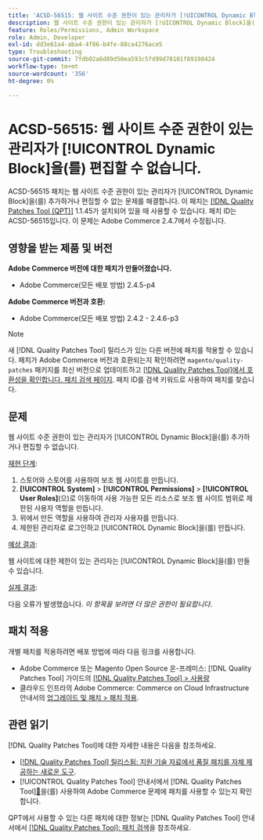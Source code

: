 ```yaml
---
title: 'ACSD-56515: 웹 사이트 수준 권한이 있는 관리자가 [!UICONTROL Dynamic Block]을(를) 편집할 수 없습니다.'
description: 웹 사이트 수준 권한이 있는 관리자가 [!UICONTROL Dynamic Block]을(를) 추가하거나 편집할 수 없는 Adobe Commerce 문제를 해결하려면 ACSD-56515 패치를 적용하십시오.
feature: Roles/Permissions, Admin Workspace
role: Admin, Developer
exl-id: dd3e61a4-aba4-4f86-b4fe-88ca4276ace5
type: Troubleshooting
source-git-commit: 7fdb02a6d89d50ea593c5fd99d78101f89198424
workflow-type: tm+mt
source-wordcount: '356'
ht-degree: 0%

---
```


# ACSD-56515: 웹 사이트 수준 권한이 있는 관리자가 [!UICONTROL Dynamic Block]을(를) 편집할 수 없습니다.

ACSD-56515 패치는 웹 사이트 수준 권한이 있는 관리자가 [!UICONTROL Dynamic Block]을(를) 추가하거나 편집할 수 없는 문제를 해결합니다. 이 패치는 [[!DNL Quality Patches Tool (QPT)]](https://experienceleague.adobe.com/en/docs/commerce-operations/tools/quality-patches-tool/quality-patches-tool-to-self-serve-quality-patches) 1.1.45가 설치되어 있을 때 사용할 수 있습니다. 패치 ID는 ACSD-56515입니다. 이 문제는 Adobe Commerce 2.4.7에서 수정됩니다.

## 영향을 받는 제품 및 버전

**Adobe Commerce 버전에 대한 패치가 만들어졌습니다.**

* Adobe Commerce(모든 배포 방법) 2.4.5-p4

**Adobe Commerce 버전과 호환:**

* Adobe Commerce(모든 배포 방법) 2.4.2 - 2.4.6-p3

>[!NOTE]
>
>새 [!DNL Quality Patches Tool] 릴리스가 있는 다른 버전에 패치를 적용할 수 있습니다. 패치가 Adobe Commerce 버전과 호환되는지 확인하려면 `magento/quality-patches` 패키지를 최신 버전으로 업데이트하고 [[!DNL Quality Patches Tool]에서 호환성을 확인합니다. 패치 검색 페이지](https://experienceleague.adobe.com/tools/commerce-quality-patches/index.html). 패치 ID를 검색 키워드로 사용하여 패치를 찾습니다.

## 문제

웹 사이트 수준 권한이 있는 관리자가 [!UICONTROL Dynamic Block]을(를) 추가하거나 편집할 수 없습니다.

<u>재현 단계</u>:

1. 스토어와 스토어를 사용하여 보조 웹 사이트를 만듭니다.
1. **[!UICONTROL System]** > **[!UICONTROL Permissions]** > **[!UICONTROL User Roles]**(으)로 이동하여 사용 가능한 모든 리소스로 보조 웹 사이트 범위로 제한된 사용자 역할을 만듭니다.
1. 위에서 만든 역할을 사용하여 관리자 사용자를 만듭니다.
1. 제한된 관리자로 로그인하고 [!UICONTROL Dynamic Block]을(를) 만듭니다.

<u>예상 결과</u>:

웹 사이트에 대한 제한이 있는 관리자는 [!UICONTROL Dynamic Block]을(를) 만들 수 있습니다.

<u>실제 결과</u>:

다음 오류가 발생했습니다. *이 항목을 보려면 더 많은 권한이 필요합니다*.

## 패치 적용

개별 패치를 적용하려면 배포 방법에 따라 다음 링크를 사용합니다.

* Adobe Commerce 또는 Magento Open Source 온-프레미스: [!DNL Quality Patches Tool] 가이드의 [[!DNL Quality Patches Tool] > 사용량](/help/tools/quality-patches-tool/usage.md)
* 클라우드 인프라의 Adobe Commerce: Commerce on Cloud Infrastructure 안내서의 [업그레이드 및 패치 > 패치 적용](https://experienceleague.adobe.com/docs/commerce-cloud-service/user-guide/develop/upgrade/apply-patches.html).

## 관련 읽기

[!DNL Quality Patches Tool]에 대한 자세한 내용은 다음을 참조하세요.

* [[!DNL Quality Patches Tool] 릴리스됨: 지원 기술 자료에서 품질 패치를 자체 제공하는 새로운 도구](https://experienceleague.adobe.com/en/docs/commerce-operations/tools/quality-patches-tool/quality-patches-tool-to-self-serve-quality-patches).
* [!UICONTROL Quality Patches Tool] 안내서에서  [!DNL Quality Patches Tool][&#128279;](/help/tools/quality-patches-tool/patches-available-in-qpt/check-patch-for-magento-issue-with-magento-quality-patches.md)을(를) 사용하여 Adobe Commerce 문제에 패치를 사용할 수 있는지 확인합니다.


QPT에서 사용할 수 있는 다른 패치에 대한 정보는 [!DNL Quality Patches Tool] 안내서에서 [[!DNL Quality Patches Tool]: 패치 검색](https://experienceleague.adobe.com/tools/commerce-quality-patches/index.html)을 참조하세요.
